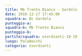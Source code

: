 ```yaml
---
title: Mb Trento Bianco - Gardolo
date: 2018-12-17 17:45:00
squadra-a: Bc Gardolo
punteggio-a: 
squadra-b: Mb Trento Bianco
punteggio-b: 
partite/squadra: esordienti-18-19
luogo: PalaBocchi
categoria: esordienti
---
```

